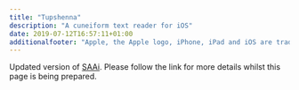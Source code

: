 ```yaml
---
title: "Tupshenna"
description: "A cuneiform text reader for iOS"
date: 2019-07-12T16:57:11+01:00
additionalfooter: "Apple, the Apple logo, iPhone, iPad and iOS are trademarks of Apple Inc., registered in the U.S. and other countries and regions. App Store is a service mark of Apple Inc."
---
```


Updated version of [SAAi](../saai/). Please follow the link for more details whilst this page is being prepared.
